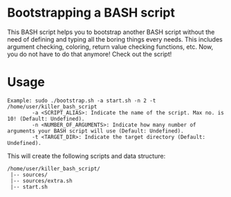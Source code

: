 # Bootstrapping a BASH script
This BASH script helps you to bootstrap another BASH script without the need of defining and typing all the boring things every needs. This includes argument checking, coloring, return value checking functions, etc.
Now, you do not have to do that anymore! Check out the script!

# Usage
```
Example: sudo ./bootstrap.sh -a start.sh -n 2 -t /home/user/killer_bash_script
		-a <SCRIPT_ALIAS>: Indicate the name of the script. Max no. is 10! (Default: Undefined).
		-n <NUMBER_OF_ARGUMENTS>: Indicate how many number of arguments your BASH script will use (Default: Undefined).
		-t <TARGET_DIR>: Indicate the target directory (Default: Undefined).

```
This will create the following scripts and data structure:
```
/home/user/killer_bash_script/
 |-- sources/
 |-- sources/extra.sh
 |-- start.sh
```
